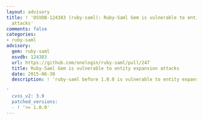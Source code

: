 ```yaml
---
layout: advisory
title: ! 'OSVDB-124383 (ruby-saml): Ruby-Saml Gem is vulnerable to entity expansion
  attacks'
comments: false
categories:
- ruby-saml
advisory:
  gem: ruby-saml
  osvdb: 124383
  url: https://github.com/onelogin/ruby-saml/pull/247
  title: Ruby-Saml Gem is vulnerable to entity expansion attacks
  date: 2015-06-30
  description: ! 'ruby-saml before 1.0.0 is vulnerable to entity expansion attacks.

'
  cvss_v2: 3.9
  patched_versions:
  - ! '>= 1.0.0'
---
```

